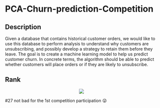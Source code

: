 # PCA-Churn-prediction-Competition
## Description
Given a database that contains historical customer orders, we would like to use this database to perform analysis to understand why customers are unsubscribing, and possibly develop a strategy to retain them before they leave. The goal is to create a machine learning model to help us predict customer churn. In concrete terms, the algorithm should be able to predict whether customers will place orders or if they are likely to unsubscribe.

## Rank
<p align="center">
  <img src="https://user-images.githubusercontent.com/63251172/96862057-e23b0e80-145c-11eb-93b0-660f5d8045d1.png">
</p>

#27 not bad for the 1st competition participation :stuck_out_tongue_winking_eye:
